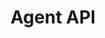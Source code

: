 ---
title: "Agent API"
type: "api-reference"
version: "0.5"
dev_preview: true
desc: "Interact with customers by joining the messaging protocol as an agent."
color: "#ee5201"
---